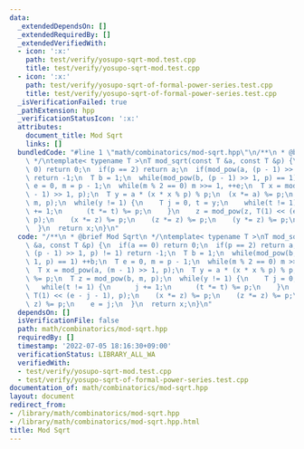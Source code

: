 ```yaml
---
data:
  _extendedDependsOn: []
  _extendedRequiredBy: []
  _extendedVerifiedWith:
  - icon: ':x:'
    path: test/verify/yosupo-sqrt-mod.test.cpp
    title: test/verify/yosupo-sqrt-mod.test.cpp
  - icon: ':x:'
    path: test/verify/yosupo-sqrt-of-formal-power-series.test.cpp
    title: test/verify/yosupo-sqrt-of-formal-power-series.test.cpp
  _isVerificationFailed: true
  _pathExtension: hpp
  _verificationStatusIcon: ':x:'
  attributes:
    document_title: Mod Sqrt
    links: []
  bundledCode: "#line 1 \"math/combinatorics/mod-sqrt.hpp\"\n/**\n * @brief Mod Sqrt\n\
    \ */\ntemplate< typename T >\nT mod_sqrt(const T &a, const T &p) {\n  if(a ==\
    \ 0) return 0;\n  if(p == 2) return a;\n  if(mod_pow(a, (p - 1) >> 1, p) != 1)\
    \ return -1;\n  T b = 1;\n  while(mod_pow(b, (p - 1) >> 1, p) == 1) ++b;\n  T\
    \ e = 0, m = p - 1;\n  while(m % 2 == 0) m >>= 1, ++e;\n  T x = mod_pow(a, (m\
    \ - 1) >> 1, p);\n  T y = a * (x * x % p) % p;\n  (x *= a) %= p;\n  T z = mod_pow(b,\
    \ m, p);\n  while(y != 1) {\n    T j = 0, t = y;\n    while(t != 1) {\n      j\
    \ += 1;\n      (t *= t) %= p;\n    }\n    z = mod_pow(z, T(1) << (e - j - 1),\
    \ p);\n    (x *= z) %= p;\n    (z *= z) %= p;\n    (y *= z) %= p;\n    e = j;\n\
    \  }\n  return x;\n}\n"
  code: "/**\n * @brief Mod Sqrt\n */\ntemplate< typename T >\nT mod_sqrt(const T\
    \ &a, const T &p) {\n  if(a == 0) return 0;\n  if(p == 2) return a;\n  if(mod_pow(a,\
    \ (p - 1) >> 1, p) != 1) return -1;\n  T b = 1;\n  while(mod_pow(b, (p - 1) >>\
    \ 1, p) == 1) ++b;\n  T e = 0, m = p - 1;\n  while(m % 2 == 0) m >>= 1, ++e;\n\
    \  T x = mod_pow(a, (m - 1) >> 1, p);\n  T y = a * (x * x % p) % p;\n  (x *= a)\
    \ %= p;\n  T z = mod_pow(b, m, p);\n  while(y != 1) {\n    T j = 0, t = y;\n \
    \   while(t != 1) {\n      j += 1;\n      (t *= t) %= p;\n    }\n    z = mod_pow(z,\
    \ T(1) << (e - j - 1), p);\n    (x *= z) %= p;\n    (z *= z) %= p;\n    (y *=\
    \ z) %= p;\n    e = j;\n  }\n  return x;\n}\n"
  dependsOn: []
  isVerificationFile: false
  path: math/combinatorics/mod-sqrt.hpp
  requiredBy: []
  timestamp: '2022-07-05 18:16:30+09:00'
  verificationStatus: LIBRARY_ALL_WA
  verifiedWith:
  - test/verify/yosupo-sqrt-mod.test.cpp
  - test/verify/yosupo-sqrt-of-formal-power-series.test.cpp
documentation_of: math/combinatorics/mod-sqrt.hpp
layout: document
redirect_from:
- /library/math/combinatorics/mod-sqrt.hpp
- /library/math/combinatorics/mod-sqrt.hpp.html
title: Mod Sqrt
---
```

